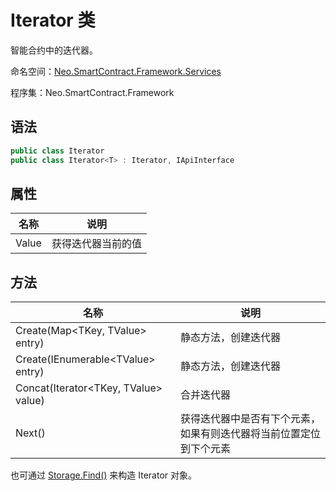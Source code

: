 # Iterator 类

智能合约中的迭代器。

命名空间：[Neo.SmartContract.Framework.Services](../Neo.SmartContract.Framework.Services.md)

程序集：Neo.SmartContract.Framework

## 语法

```c#
public class Iterator
public class Iterator<T> : Iterator, IApiInterface
```

## 属性

| 名称  | 说明               |
| ----- | ------------------ |
| Value | 获得迭代器当前的值 |

## 方法

| 名称                                | 说明                                                         |
| ----------------------------------- | ------------------------------------------------------------ |
| Create(Map\<TKey, TValue\> entry) | 静态方法，创建迭代器                                         |
| Create(IEnumerable\<TValue\> entry)  | 静态方法，创建迭代器                                                |
| Concat(Iterator\<TKey, TValue\> value) |合并迭代器 |
| Next()            | 获得迭代器中是否有下个元素，如果有则迭代器将当前位置定位到下个元素 |

也可通过 [Storage.Find()](Storage/Find.md) 来构造 Iterator 对象。